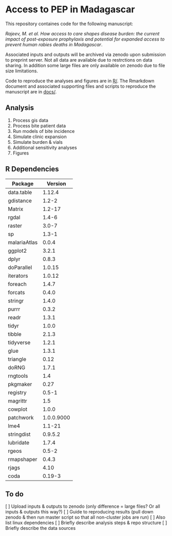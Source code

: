 #  Access to PEP in Madagascar

This repository containes code for the following manuscript:

*Rajeev, M. et al. How access to care shapes disease burden: the current impact of post-exposure prophylaxis and potential for expanded access to prevent human rabies deaths in Madagascar*.

Associated inputs and outputs will be archived via zenodo upon submission to preprint server. Not all data are available due to restrctions on data sharing. In addition some large files are only available on zenodo due to file size limitations.

Code to reproduce the analyses and figures are in [R/](R). The Rmarkdown document and associated supporting files and scripts to reproduce the manuscript are in [docs/](docs).

## Analysis 

1. Process gis data
2. Process bite patient data
3. Run models of bite incidence
4. Simulate clinic expansion 
5. Simulate burden & vials
6. Additional sensitivity analyses
7. Figures 

## R Dependencies

| Package      | Version    |
|--------------|------------|
| data.table   | 1.12.4     |
| gdistance    | 1.2-2      |
| Matrix       | 1.2-17     |
| rgdal        | 1.4-6      |
| raster       | 3.0-7      |
| sp           | 1.3-1      |
| malariaAtlas | 0.0.4      |
| ggplot2      | 3.2.1      |
| dplyr        | 0.8.3      |
| doParallel   | 1.0.15     |
| iterators    | 1.0.12     |
| foreach      | 1.4.7      |
| forcats      | 0.4.0      |
| stringr      | 1.4.0      |
| purrr        | 0.3.2      |
| readr        | 1.3.1      |
| tidyr        | 1.0.0      |
| tibble       | 2.1.3      |
| tidyverse    | 1.2.1      |
| glue         | 1.3.1      |
| triangle     | 0.12       |
| doRNG        | 1.7.1      |
| rngtools     | 1.4        |
| pkgmaker     | 0.27       |
| registry     | 0.5-1      |
| magrittr     | 1.5        |
| cowplot      | 1.0.0      |
| patchwork    | 1.0.0.9000 |
| lme4         | 1.1-21     |
| stringdist   | 0.9.5.2    |
| lubridate    | 1.7.4      |
| rgeos        | 0.5-2      |
| rmapshaper   | 0.4.3      |
| rjags        | 4.10     |
| coda         | 0.19-3     |

## To do

[ ] Upload inputs & outputs to zenodo (only difference = large files? Or all inputs & outputs this way?)
[ ] Guide to reproducing results (pull down zenodo & then run master script so that all non-cluster jobs are run)
[ ] Also list linux dependencies
[ ] Briefly describe analysis steps & repo structure
[ ] Briefly describe the data sources
